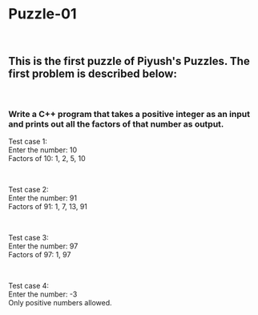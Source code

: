 # Puzzle-01

<br>

## This is the first puzzle of Piyush's Puzzles. The first problem is described below:

<br>

### Write a C++ program that takes a positive integer as an input and prints out all the factors of that number as output. 

Test case 1:
<br>
Enter the number: 10
<br>
Factors of 10: 1, 2, 5, 10

<br>

Test case 2:
<br>
Enter the number: 91
<br>
Factors of 91: 1, 7, 13, 91

<br>

Test case 3:
<br>
Enter the number: 97
<br>
Factors of 97: 1, 97

<br>

Test case 4:
<br>
Enter the number: -3
<br>
Only positive numbers allowed.